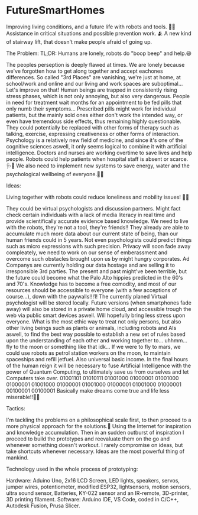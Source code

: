 # FutureSmartHomes
Improving living conditions, and a future life with robots and tools. 🤖✨
Assistance in critical situations and possible prevention work. 🫂
A new kind of stairway lift, that doesn't make people afraid of going up.


The Problem:
TL;DR: Humans are lonely, robots do "boop beep" and help.😃

The peoples perseption is deeply flawed at times. We are lonely because we've forgotten how to get along together and accept eachones differences. So called "3rd Places" are vanishing, we're just at home, at school/work and online and our living and work spaces are suboptimal... Let's improve on that! Human beings are trapped in consistently rising stress phases, which is not only annoying, but also very dangerous. People in need for treatment wait months for an appointment to be fed pills that only numb their symptoms... Prescribed pills might work for individual patients, but the mainly sold ones either don't work the intended way, or even have tremendous side effects, thus remaining highly questionable. They could potentially be replaced with other forms of therapy such as talking, exercise, expressing creativeness or other forms of interaction.
Psychology is a relatively new field of medicine, and since it's one of the cognitive sciences aswell, it only seems logical to combine it with artificial intelligence.
Doctors and nurses are working overtime to save lives and help people. Robots could help patients when hospital staff is absent or scarce. 🩺🏥
We also need to implement new systems to save energy, water and the psychological wellbeing of everyone.🥺🙏


Ideas:

Living together with robots could reduce loneliness and mobility issues! 🤖💖

They could be virtual psychologists and discussion partners.
Might fact check certain individuals with a lack of media literacy in real time and provide scientifically accurate evidence based knowledge.
We need to live with the robots, they're not a tool, they're friends!! They already are able to accumulate much more data about our current state of being, than our human friends could in 5 years. Not even psychologists could predict things such as micro expressions with such precision. Privacy will soon fade away compleately, we need to work on our sense of emberassment and overcome such obstacles brought upon us by might hungry corporates. Ad Companys are currently holding our data hostage and are selling it to irresponsible 3rd parties. The present and past might've been terrible, but the future could become what the Palo Alto hippies predicted in the 60's and 70's. Knowledge has to become a free comodity, and most of our resources should be accessible to everyone (with a few acceptions of course...), down with the paywalls!!!1!
The currently planed Virtual psychologist will be stored locally.
Future versions (when smartphones fade away) will also be stored in a private home cloud, and accessible trough the web via public smart devices aswell.
Will hopefully bring less stress upon everyone.
What is the most ethic way to treat not only persons, but also other living beings such as plants or animals, including robots and AIs aswell, to find the best way possible to establish a new set of rules based upon the understanding of each other and working together to... uhhmm...
fly to the moon or something like that idk...
If we were to fly to mars, we could use robots as petrol station workers on the moon, to maintain spaceships and refill jetfuel.
Also universal basic income.
In the final hours of the human reign it will be necessary to fuse Artificial Intelligence with the power of Quantum Computing, to ultimately save us from ourselves and let Computers take over.
01001101 01010111 01001000 01000001 01001000 01000001 01001000 01000001 01001000 01000001 01001000 01000001 00100001 00100001
Basically make dreams come true and life less miserable!!💖✨


Tactics:

I'm tackling the problems on a philosophical scale first, to then proceed to a more physical approach for the solutions.🧐
Using the Internet for inspiration and knowledge accumulation.
Then in an sudden outburst of inspiration I proceed to build the prototypes and reevaluate them on the go and whenever something doesn't workout.
I rarely compromise on ideas, but take shortcuts whenever necessary. Ideas are the most powerful thing of mankind.


Technology used in the whole process of prototyping:

Hardware: Aduino Uno, 2x16 LCD Screen, LED lights, speakers, servos, jumper wires, potentiometer, modified ESP32, lightsensors, motion sensors, ultra sound sensor, Batteries, KY-022 sensor and an IR-remote, 3D-printer, 3D printing filament.
Software: Arduino IDE, VS Code, coded in C/C++, Autodesk Fusion, Prusa Slicer.

